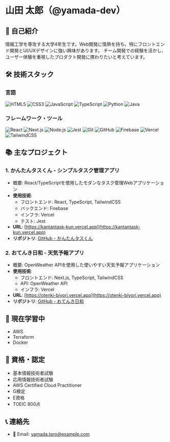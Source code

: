 # 山田 太郎（@yamada-dev）

## 👋 自己紹介
情報工学を専攻する大学4年生です。Web開発に情熱を持ち、特にフロントエンド開発とUI/UXデザインに強い興味があります。
チーム開発での経験を活かし、ユーザー体験を重視したプロダクト開発に携わりたいと考えています。

## 🛠  技術スタック
### 言語
![HTML5](https://img.shields.io/badge/-HTML5-E34F26?style=flat-square&logo=html5&logoColor=white)
![CSS3](https://img.shields.io/badge/-CSS3-1572B6?style=flat-square&logo=css3&logoColor=white)
![JavaScript](https://img.shields.io/badge/-JavaScript-F7DF1E?style=flat-square&logo=javascript&logoColor=black)
![TypeScript](https://img.shields.io/badge/-TypeScript-3178C6?style=flat-square&logo=typescript&logoColor=white)
![Python](https://img.shields.io/badge/-Python-3776AB?style=flat-square&logo=python&logoColor=white)
![Java](https://img.shields.io/badge/-Java-007396?style=flat-square&logo=java&logoColor=white)


### フレームワーク・ツール
![React](https://img.shields.io/badge/-React-61DAFB?style=flat-square&logo=react&logoColor=black)
![Next.js](https://img.shields.io/badge/-Next.js-000000?style=flat-square&logo=next.js&logoColor=white)
![Node.js](https://img.shields.io/badge/-Node.js-339933?style=flat-square&logo=node.js&logoColor=white)
![Jest](https://img.shields.io/badge/-Jest-C21325?style=flat-square&logo=jest&logoColor=white)
![Git](https://img.shields.io/badge/-Git-F05032?style=flat-square&logo=git&logoColor=white)
![GitHub](https://img.shields.io/badge/-GitHub-181717?style=flat-square&logo=github&logoColor=white)
![Firebase](https://img.shields.io/badge/-Firebase-FFCA28?style=flat-square&logo=firebase&logoColor=white)
![Vercel](https://img.shields.io/badge/-Vercel-000000?style=flat-square&logo=vercel&logoColor=white)
![TailwindCSS](https://img.shields.io/badge/-TailwindCSS-38B2AC?style=flat-square&logo=tailwind-css&logoColor=white)

## 📚 主なプロジェクト
### 1. かんたんタスくん - シンプルタスク管理アプリ
- 概要: React/TypeScriptを使用したモダンなタスク管理Webアプリケーション
- **使用技術**:
  - フロントエンド: React, TypeScript, TailwindCSS
  - バックエンド: Firebase
  - インフラ: Vercel
  - テスト: Jest
- **URL**: [https://kantantask-kun.vercel.app](https://kantantask-kun.vercel.app)
- **リポジトリ**: [GitHub - かんたんタスくん](https://github.com/yamada-dev/kantantask-kun)

### 2. おてんき日和 - 天気予報アプリ
- 概要: OpenWeather APIを使用した使いやすい天気予報アプリケーション
- **使用技術**:
  - フロントエンド: Next.js, TypeScript, TailwindCSS
  - API: OpenWeather API
  - インフラ: Vercel
- **URL**: [https://otenki-biyori.vercel.app](https://otenki-biyori.vercel.app)
- **リポジトリ**: [GitHub - おてんき日和](https://github.com/yamada-dev/otenki-biyori)

## 🌱 現在学習中
- AWS
- Terraform
- Docker

## 📑 資格・認定
- 基本情報技術者試験
- 応用情報技術者試験
- AWS Certified Cloud Practitioner
- G検定
- E資格
- TOEIC 800点

## 📞 連絡先
- 📧 Email: yamada.taro@example.com
